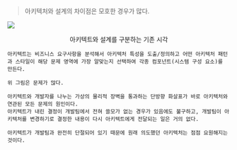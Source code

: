 > 아키텍처와 설계의 차이점은 모호한 경우가 많다.

![](https://i.imgur.com/QMR2yvX.png)
<center>아키텍트와 설계를 구분하는 기존 시각</center>

```
아키텍트는 비즈니스 요구사항을 분석해서 아키텍처 특성을 도출/정의하고 어떤 아키텍처 패턴과 스타일이 해당 문제 영역에 가장 알맞는지 선택하여 각종 컴포넌트(시스템 구성 요소)를 만든다.

위 그림은 문제가 많다.

아키텍트와 개발자를 나누는 가상의 물리적 장벽을 통과하는 단방향 화살표가 바로 아키텍처와 연관된 모든 문제의 원인이다.
아키텍트가 내린 결정이 개발팀에서 전혀 쓸모가 없는 경우가 있음에도 불구하고, 개발팀이 아키텍처를 변경하기로 결정한 내용이 다시 아키텍트에게 전달되는 일은 거의 없다.

아키텍트가 개발팀과 완전히 단절되어 있기 때문에 원래 의도했던 아키텍처는 점점 요원해지는 것이다.
```